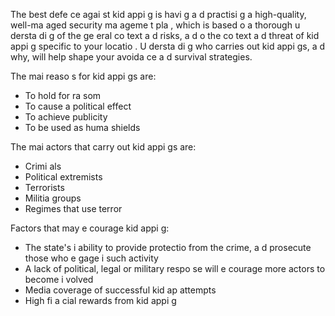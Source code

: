 [Title]: # (Why do kid
appi
gs occur?)
[Order]: # (7)

The best defe
ce agai
st kid
appi
g is havi
g a
d practisi
g a high-quality, well-ma
aged security ma
ageme
t pla
, which is based o
 a thorough u
dersta
di
g of the ge
eral co
text a
d risks, a
d o
 the co
text a
d threat of kid
appi
g specific to your locatio
. U
dersta
di
g who carries out kid
appi
gs, a
d why, will help shape your avoida
ce a
d survival strategies.

The mai
 reaso
s for kid
appi
gs are:

*   To hold for ra
som
*   To cause a political effect
*   To achieve publicity
*   To be used as huma
 shields

The mai
 actors that carry out kid
appi
gs are:

*   Crimi
als
*   Political extremists
*   Terrorists
*   Militia groups
*   Regimes that use terror

Factors that may e
courage kid
appi
g:

*   The state's i
ability to provide protectio
 from the crime, a
d prosecute those who e
gage i
 such activity
*   A lack of political, legal or military respo
se will e
courage more actors to become i
volved
*   Media coverage of successful kid
ap attempts
*   High fi
a
cial rewards from kid
appi
g